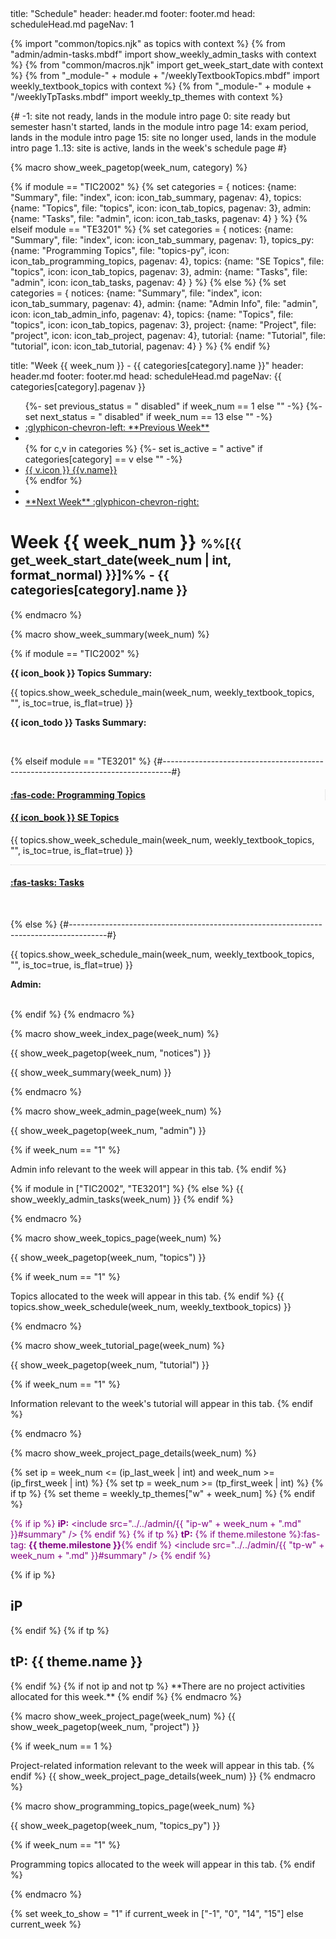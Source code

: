 <frontmatter>
title: "Schedule"
header: header.md
footer: footer.md
head: scheduleHead.md
pageNav: 1
</frontmatter>

{% import "common/topics.njk" as topics with context %}
{% from "admin/admin-tasks.mbdf" import show_weekly_admin_tasks with context %}
{% from "common/macros.njk" import get_week_start_date with context %}
{% from "_module-" + module + "/weeklyTextbookTopics.mbdf" import weekly_textbook_topics with context %}
{% from "_module-" + module + "/weeklyTpTasks.mbdf" import weekly_tp_themes with context %}

{#
-1: site not ready, lands in the module intro page
0: site ready but semester hasn't started, lands in the module intro page
14: exam period, lands in the module intro page
15: site no longer used, lands in the module intro page
1..13: site is active, lands in the week's schedule page
#}


{% macro show_week_pagetop(week_num, category) %}

{% if module == "TIC2002" %}
  {% set categories = {
    notices: {name: "Summary", file: "index", icon: icon_tab_summary, pagenav: 4},
    topics: {name: "Topics", file: "topics", icon: icon_tab_topics, pagenav: 3},
    admin: {name: "Tasks", file: "admin", icon: icon_tab_tasks, pagenav: 4}
  } %}
{% elseif module == "TE3201" %}
  {% set categories = {
    notices: {name: "Summary", file: "index", icon: icon_tab_summary, pagenav: 1},
    topics_py: {name: "Programming Topics", file: "topics-py", icon: icon_tab_programming_topics, pagenav: 4},
    topics: {name: "SE Topics", file: "topics", icon: icon_tab_topics, pagenav: 3},
    admin: {name: "Tasks", file: "admin", icon: icon_tab_tasks, pagenav: 4}
  } %}
{% else %}
  {% set categories = {
    notices: {name: "Summary", file: "index", icon: icon_tab_summary, pagenav: 4},
    admin: {name: "Admin Info", file: "admin", icon: icon_tab_admin_info, pagenav: 4},
    topics: {name: "Topics", file: "topics", icon: icon_tab_topics, pagenav: 3},
    project: {name: "Project", file: "project", icon: icon_tab_project, pagenav: 4},
    tutorial: {name: "Tutorial", file: "tutorial", icon: icon_tab_tutorial, pagenav: 4}
  } %}
{% endif %}

<frontmatter>
title: "Week {{ week_num }} - {{ categories[category].name }}"
header: header.md
footer: footer.md
head: scheduleHead.md
pageNav: {{ categories[category].pagenav }}
</frontmatter>

<nav>
<ul class="pagination mt-2">
{%- set previous_status = " disabled" if week_num == 1 else "" -%}
{%- set next_status = " disabled" if week_num == 13 else "" -%}
<li class="page-item{{ previous_status }}"><a class="page-link" href="../week{{ (week_num - 1) }}/"><md>:glyphicon-chevron-left: **Previous Week**</md></a></li>
<li class="page-item">&nbsp;&nbsp;&nbsp;</li>
{% for c,v in categories %}
  {%- set is_active = " active" if categories[category] == v else "" -%}
  <li class="page-item{{ is_active }}"><a class="page-link" href="{{v.file}}.html"><md>{{ v.icon }}</md> {{v.name}}</a></li>
</li>
{% endfor %}
<li class="page-item">&nbsp;&nbsp;&nbsp;</li><li class="page-item{{ next_status }}"><a class="page-link" href="../week{{ (week_num + 1) }}/"><md>**Next Week** :glyphicon-chevron-right:</md></a></li>
</ul>
</nav>

<p/>

# Week {{ week_num }} <small><small>%%[{{ get_week_start_date(week_num | int, format_normal) }}]%% - {{ categories[category].name }}</small></small>

{% endmacro %}


{% macro show_week_summary(week_num) %}

{% if module == "TIC2002" %}
<span id="summary">
<div class="container">
  <div class="row">
  <div class="col-sm border-right">

<md>**{{ icon_book }} Topics Summary:**</md>

{{ topics.show_week_schedule_main(week_num, weekly_textbook_topics, "", is_toc=true, is_flat=true) }}

<panel type="seamless" header="%%Full ToC%%">
  <include src="topics.md#toc" optional />
</panel>

  </div>
  <div class="col-sm">

<md>**{{ icon_todo }} Tasks Summary:**</md>
<include src="admin-{{ module | lower }}.mbdf#summary" optional/>

  </div>
  </div>
</div>
</span>
<br>

{% elseif module == "TE3201" %} {#--------------------------------------------------------------------------------#}

<span id="summary">
<div class="container">
  <div class="row">
  <div class="col-sm" style="border-right: 1px dotted lightgrey">

#### <a href="topics-py.html" class="badge badge-light">:fas-code: Programming Topics</a>
<include src="../programming-topics.mbdf#week{{ week_num  }}-toc" optional />

  </div>
  <div class="col-sm">

#### <a href="topics.html" class="badge badge-light">{{ icon_book }} SE Topics</a>
{{ topics.show_week_schedule_main(week_num, weekly_textbook_topics, "", is_toc=true, is_flat=true) }}

<panel type="seamless" header="%%Full ToC%%">
  <include src="topics.md#toc" optional />
</panel>

  </div>
  </div>
  <div class="row" style="border-top: 1px dotted lightgrey">
  <div class="col-sm">

#### <a href="admin.html" class="badge badge-light mt-2">:fas-tasks: Tasks</a>
<include src="admin-{{ module | lower }}.mbdf#summary" optional/>
  </div>
  </div>
</div>
</span>
<br>

{% else %} {#---------------------------------------------------------------------------------------#}

<span id="summary">
<div class="container">
  <div class="row">
  <div class="col-sm border-right">

{{ topics.show_week_schedule_main(week_num, weekly_textbook_topics, "", is_toc=true, is_flat=true) }}

<panel type="seamless" header="%%Full ToC%%">
  <include src="topics.md#toc" optional />
</panel>

  </div>
  <div class="col-sm">

**Admin:**
<include src="admin.md#summary" optional/>
<include src="project.md#summary" optional/>

  </div>
  </div>
</div>
</span>
<br>
{% endif %}
{% endmacro %}


{% macro show_week_index_page(week_num) %}
<div class="website-content">
{{ show_week_pagetop(week_num, "notices") }}

<include src="notices-{{ module | lower }}.mbdf" optional />

{{ show_week_summary(week_num) }}
</div>
{% endmacro %}


{% macro show_week_admin_page(week_num) %}
<div class="website-content">
{{ show_week_pagetop(week_num, "admin") }}

{% if week_num == "1" %}
<box type="info" dismissible>

Admin info relevant to the week will appear in this tab.
</box>
{% endif %}

{% if module in ["TIC2002", "TE3201"] %}
<include src="admin-{{ module | lower }}.mbdf" optional />
{% else %}
{{ show_weekly_admin_tasks(week_num) }}
{% endif %}
</div>
{% endmacro %}


{% macro show_week_topics_page(week_num) %}
<div class="website-content">
{{ show_week_pagetop(week_num, "topics") }}

{% if week_num == "1" %}
<box type="info" dismissible>

Topics allocated to the week will appear in this tab.
</box>
{% endif %}
{{ topics.show_week_schedule(week_num, weekly_textbook_topics) }}
</div>
{% endmacro %}


{% macro show_week_tutorial_page(week_num) %}
<div class="website-content">
{{ show_week_pagetop(week_num, "tutorial") }}

{% if week_num == "1" %}
<box type="info" dismissible>

Information relevant to the week's tutorial will appear in this tab.
</box>
{% endif %}
<include src="tutorial-{{ module | lower }}.mbdf" optional />
</div>
{% endmacro %}


{% macro show_week_project_page_details(week_num) %}

{% set ip = week_num <= (ip_last_week | int) and week_num >= (ip_first_week | int) %}
{% set tp = week_num >= (tp_first_week | int) %}
{% if tp %}
  {% set theme = weekly_tp_themes["w" + week_num] %}
{% endif %}

<div id="summary" class="lead border-left ml-3 mb-3 pl-2" style="color: purple;">

{% if ip %}
**iP:**
<include src="../../admin/{{ "ip-w" + week_num + ".md" }}#summary" />
{% endif %}
{% if tp %}
**tP:** {% if theme.milestone %}<span class="border rounded text-success border-success pr-1 pl-1">:fas-tag: **{{ theme.milestone }}**</span>{% endif %}
<include src="../../admin/{{ "tp-w" + week_num + ".md" }}#summary" />
{% endif %}
</div>

{% if ip %}

<h2 class="d-block text-white bg-dark p-1 mb-4 mt-4">iP</h2>

<include src="../../admin/ip-w{{ week_num }}.md#body" />

{% endif %}
{% if tp %}

<h2 class="d-block text-white bg-dark p-1 mb-4 mt-4">tP: {{ theme.name }}</h2>

<include src="../../admin/tp-w{{ week_num }}.md#body" />
{% endif %}
{% if not ip and not tp %}
**There are no project activities allocated for this week.**
{% endif %}
{% endmacro %}


{% macro show_week_project_page(week_num) %}
{{ show_week_pagetop(week_num, "project") }}

{% if week_num == 1 %}
<box type="info" dismissible>

Project-related information relevant to the week will appear in this tab.
</box>
{% endif %}
{{ show_week_project_page_details(week_num) }}
{% endmacro %}

{% macro show_programming_topics_page(week_num) %}
<div class="website-content">
{{ show_week_pagetop(week_num, "topics_py") }}

{% if week_num == "1" %}
<box type="info" dismissible>

Programming topics allocated to the week will appear in this tab.
</box>
{% endif %}
<include src="../programming-topics.mbdf#week{{ week_num }}" optional />
</div>
{% endmacro %}


<!-- ============================= page content ============================================ -->

{% set week_to_show = "1" if current_week in ["-1", "0", "14", "15"] else current_week %}
<include src="week{{ week_to_show }}/index.md" />
